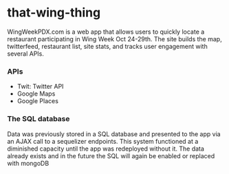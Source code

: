 # that-wing-thing

WingWeekPDX.com is a web app that allows users to quickly locate a restaurant participating in Wing Week Oct 24-29th. The site builds the map, twitterfeed, restaurant list, site stats, and tracks user engagement with several APIs.

### APIs
- Twit: Twitter API
- Google Maps
- Google Places

### The SQL database

Data was previously stored in a SQL database and presented to the app via an AJAX call to a sequelizer endpoints. This system functioned at a diminished capacity until the app was redeployed without it. The data already exists and in the future the SQL will again be enabled or replaced with mongoDB

